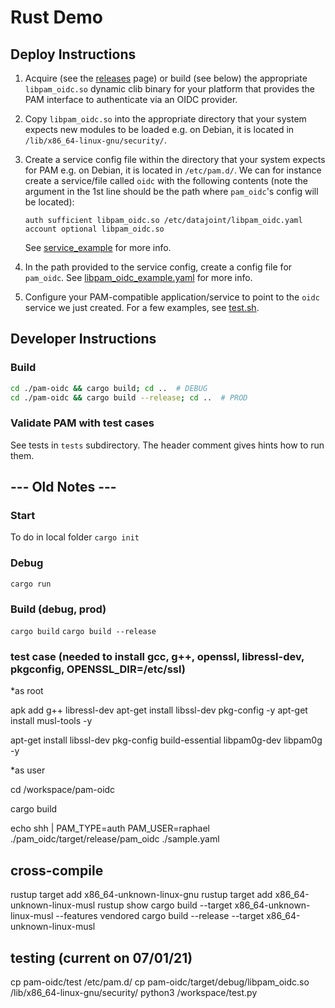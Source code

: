 # Rust Demo

## Deploy Instructions

1. Acquire (see the [releases](https://github.com/datajoint-company/pam-oauth2/releases) page) or build (see below) the appropriate `libpam_oidc.so` dynamic clib binary for your platform that provides the PAM interface to authenticate via an OIDC provider.
1. Copy `libpam_oidc.so` into the appropriate directory that your system expects new modules to be loaded e.g. on Debian, it is located in `/lib/x86_64-linux-gnu/security/`.
1. Create a service config file within the directory that your system expects for PAM e.g. on Debian, it is located in `/etc/pam.d/`. We can for instance create a service/file called `oidc` with the following contents (note the argument in the 1st line should be the path where `pam_oidc`'s config will be located):

   ```text
   auth sufficient libpam_oidc.so /etc/datajoint/libpam_oidc.yaml
   account optional libpam_oidc.so
   ```

   See [service_example](./config/service_example) for more info.

1. In the path provided to the service config, create a config file for `pam_oidc`. See [libpam_oidc_example.yaml](./config/libpam_oidc_example.yaml) for more info.
1. Configure your PAM-compatible application/service to point to the `oidc` service we just created. For a few examples, see [test.sh](./tests/test.sh).

## Developer Instructions

### Build

```bash
cd ./pam-oidc && cargo build; cd ..  # DEBUG
cd ./pam-oidc && cargo build --release; cd ..  # PROD
```

### Validate PAM with test cases

See tests in `tests` subdirectory. The header comment gives hints how to run them.

## --- Old Notes ---

### Start

To do in local folder
`cargo init`


### Debug

`cargo run`

### Build (debug, prod)

`cargo build`
`cargo build --release`


### test case (needed to install gcc, g++, openssl, libressl-dev, pkgconfig, OPENSSL_DIR=/etc/ssl)

*as root

apk add g++ libressl-dev
apt-get install libssl-dev pkg-config -y
apt-get install musl-tools -y

apt-get install libssl-dev pkg-config build-essential libpam0g-dev libpam0g -y

*as user

cd /workspace/pam-oidc

cargo build

echo shh | PAM_TYPE=auth PAM_USER=raphael ./pam_oidc/target/release/pam_oidc ./sample.yaml


## cross-compile

rustup target add x86_64-unknown-linux-gnu
rustup target add x86_64-unknown-linux-musl
rustup show
cargo build --target x86_64-unknown-linux-musl --features vendored
cargo build --release --target x86_64-unknown-linux-musl

## testing (current on 07/01/21)

cp pam-oidc/test /etc/pam.d/
cp pam-oidc/target/debug/libpam_oidc.so /lib/x86_64-linux-gnu/security/
python3 /workspace/test.py
